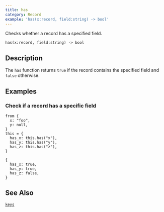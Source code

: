 ```yaml
---
title: has
category: Record
example: 'has(x:record, field:string) -> bool'
---
```



Checks whether a record has a specified field.

```tql
has(x:record, field:string) -> bool
```

## Description

The `has` function returns `true` if the record contains the specified field and
`false` otherwise.

## Examples

### Check if a record has a specific field

```tql
from {
  x: "foo",
  y: null,
}
this = {
  has_x: this.has("x"),
  has_y: this.has("y"),
  has_z: this.has("z"),
}
```

```tql
{
  has_x: true,
  has_y: true,
  has_z: false,
}
```
## See Also

[`keys`](/reference/functions/keys)
